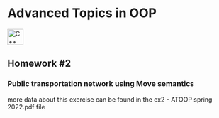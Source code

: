 # Advanced Topics in OOP
<p align="left">
  <a href="https://docs.microsoft.com/en-us/cpp/?view=msvc-170" target="_blank" rel="noreferrer">
    <img src="https://raw.githubusercontent.com/danielcranney/readme-generator/main/public/icons/skills/cplusplus-colored.svg" 
      width="36" height="36" alt="C++" />
  </a>
</p>

## Homework #2
### Public transportation network using Move semantics
more data about this exercise can be found in the ex2 - ATOOP spring 2022.pdf file
